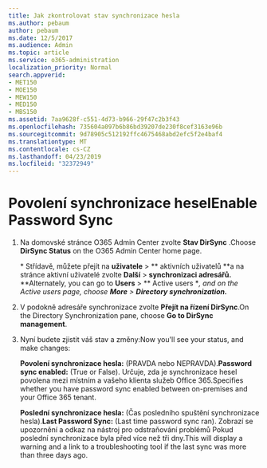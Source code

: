 ```yaml
---
title: Jak zkontrolovat stav synchronizace hesla
ms.author: pebaum
author: pebaum
ms.date: 12/5/2017
ms.audience: Admin
ms.topic: article
ms.service: o365-administration
localization_priority: Normal
search.appverid:
- MET150
- MOE150
- MEW150
- MED150
- MBS150
ms.assetid: 7aa9628f-c551-4d73-b966-29f47c2b3f43
ms.openlocfilehash: 735604a097b6b86bd39207de230f8cef3163e96b
ms.sourcegitcommit: 9d78905c512192ffc4675468abd2efc5f2e4baf4
ms.translationtype: MT
ms.contentlocale: cs-CZ
ms.lasthandoff: 04/23/2019
ms.locfileid: "32372949"
---
```

# <a name="enable-password-sync"></a><span data-ttu-id="9e497-102">Povolení synchronizace hesel</span><span class="sxs-lookup"><span data-stu-id="9e497-102">Enable Password Sync</span></span>

1.  <span data-ttu-id="9e497-103">Na domovské stránce O365 Admin Center zvolte **Stav DirSync** .</span><span class="sxs-lookup"><span data-stu-id="9e497-103">Choose **DirSync Status** on the O365 Admin Center home page.</span></span> 
    
     <span data-ttu-id="9e497-104">\* Střídavě, můžete přejít na **uživatele** \> \*\* aktivních uživatelů \*\*a na stránce aktivní uživatelé zvolte **Další** \> **synchronizaci adresářů.** \*</span><span class="sxs-lookup"><span data-stu-id="9e497-104">\*Alternately, you can go to **Users** \> \*\* Active users \**, and on the Active users page, choose **More** \> **Directory synchronization.***</span></span> 
    
2. <span data-ttu-id="9e497-105">V podokně adresáře synchronizace zvolte **Přejít na řízení DirSync**.</span><span class="sxs-lookup"><span data-stu-id="9e497-105">On the Directory Synchronization pane, choose **Go to DirSync management**.</span></span> 
    
3. <span data-ttu-id="9e497-106">Nyní budete zjistit váš stav a změny:</span><span class="sxs-lookup"><span data-stu-id="9e497-106">Now you'll see your status, and make changes:</span></span>
    
    <span data-ttu-id="9e497-107">**Povolení synchronizace hesla:** (PRAVDA nebo NEPRAVDA).</span><span class="sxs-lookup"><span data-stu-id="9e497-107">**Password sync enabled:** (True or False).</span></span> <span data-ttu-id="9e497-108">Určuje, zda je synchronizace hesel povolena mezi místním a vašeho klienta služeb Office 365.</span><span class="sxs-lookup"><span data-stu-id="9e497-108">Specifies whether you have password sync enabled between on-premises and your Office 365 tenant.</span></span> 
    
    <span data-ttu-id="9e497-109">**Poslední synchronizace hesla:** (Čas posledního spuštění synchronizace hesla).</span><span class="sxs-lookup"><span data-stu-id="9e497-109">**Last Password Sync:** (Last time password sync ran).</span></span> <span data-ttu-id="9e497-110">Zobrazí se upozornění a odkaz na nástroj pro odstraňování problémů Pokud poslední synchronizace byla před více než tři dny.</span><span class="sxs-lookup"><span data-stu-id="9e497-110">This will display a warning and a link to a troubleshooting tool if the last sync was more than three days ago.</span></span> 
    

